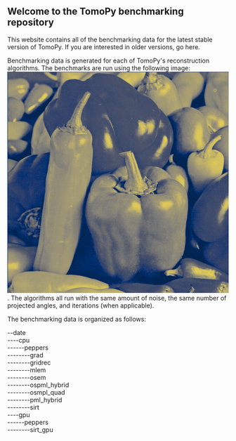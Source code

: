 ## Welcome to the TomoPy benchmarking repository

This website contains all of the benchmarking data for the latest stable version of TomoPy. If you are interested in older versions, go here. 

Benchmarking data is generated for each of TomoPy's reconstruction algorithms. The benchmarks are run using the following image: ![Image](/2021-02-08/peppers/original.png). The algorithms all run with the same amount of noise, the same number of projected angles, and iterations (when applicable). 

The benchmarking data is organized as follows:

--date\
----cpu\
------peppers\
--------grad\
--------gridrec\
--------mlem\
--------osem\
--------ospml_hybrid\
--------osmpl_quad\
--------pml_hybrid\
--------sirt\
----gpu\
------peppers\
--------sirt_gpu



